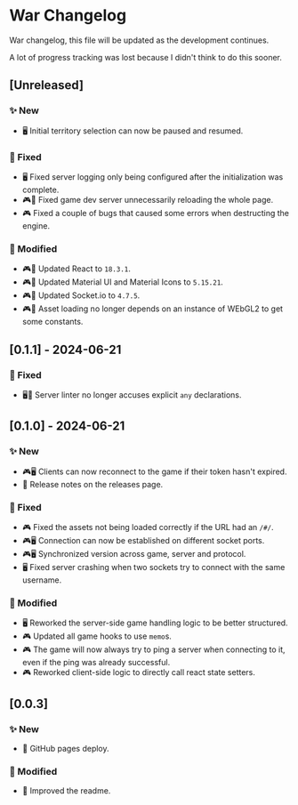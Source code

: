 # War Changelog

War changelog, this file will be updated as the development continues.

A lot of progress tracking was lost because I didn't think to do this sooner.

## [Unreleased]

### ✨ New

- 🖥 Initial territory selection can now be paused and resumed.

### 🔨 Fixed

- 🖥 Fixed server logging only being configured after the initialization was complete.
- 🎮🔩 Fixed game dev server unnecessarily reloading the whole page.
- 🎮 Fixed a couple of bugs that caused some errors when destructing the engine.

### 🔧 Modified

- 🎮🔩 Updated React to `18.3.1`.
- 🎮🔩 Updated Material UI and Material Icons to `5.15.21`.
- 🎮🔩 Updated Socket.io to `4.7.5`.
- 🎮🔩 Asset loading no longer depends on an instance of WEbGL2 to get some constants.

## [0.1.1] - 2024-06-21

### 🔨 Fixed

- 🖥🔩 Server linter no longer accuses explicit `any` declarations.

## [0.1.0] - 2024-06-21

### ✨ New

- 🎮🖥 Clients can now reconnect to the game if their token hasn't expired.
- 🔩 Release notes on the releases page.

### 🔨 Fixed

- 🎮 Fixed the assets not being loaded correctly if the URL had an `/#/`.
- 🎮🖥 Connection can now be established on different socket ports.
- 🎮🖥 Synchronized version across game, server and protocol.
- 🖥 Fixed server crashing when two sockets try to connect with the same username.

### 🔧 Modified

- 🖥 Reworked the server-side game handling logic to be better structured.
- 🎮 Updated all game hooks to use `memo`s.
- 🎮 The game will now always try to ping a server when connecting to it, even if the ping was already successful.
- 🎮 Reworked client-side logic to directly call react state setters.

## [0.0.3]

### ✨ New

- 🔩 GitHub pages deploy.

### 🔧 Modified

- 🔩 Improved the readme.
